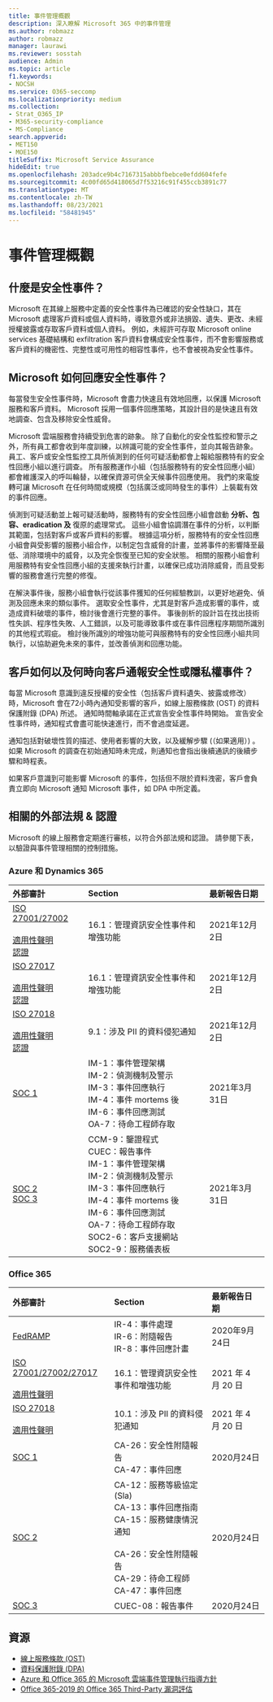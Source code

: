 ```yaml
---
title: 事件管理概觀
description: 深入瞭解 Microsoft 365 中的事件管理
ms.author: robmazz
author: robmazz
manager: laurawi
ms.reviewer: sosstah
audience: Admin
ms.topic: article
f1.keywords:
- NOCSH
ms.service: O365-seccomp
ms.localizationpriority: medium
ms.collection:
- Strat_O365_IP
- M365-security-compliance
- MS-Compliance
search.appverid:
- MET150
- MOE150
titleSuffix: Microsoft Service Assurance
hideEdit: true
ms.openlocfilehash: 203adce9b4c7167315abbbfbebce0efdd604fefe
ms.sourcegitcommit: 4c00fd65d418065d7f53216c91f455ccb3891c77
ms.translationtype: MT
ms.contentlocale: zh-TW
ms.lasthandoff: 08/23/2021
ms.locfileid: "58481945"
---
```

# <a name="incident-management-overview"></a>事件管理概觀

## <a name="what-is-a-security-incident"></a>什麼是安全性事件？

Microsoft 在其線上服務中定義的安全性事件為已確認的安全性缺口，其在 Microsoft 處理客戶資料或個人資料時，導致意外或非法損毀、遺失、更改、未經授權披露或存取客戶資料或個人資料。 例如，未經許可存取 Microsoft online services 基礎結構和 exfiltration 客戶資料會構成安全性事件，而不會影響服務或客戶資料的機密性、完整性或可用性的相容性事件，也不會被視為安全性事件。

## <a name="how-does-microsoft-respond-to-security-incidents"></a>Microsoft 如何回應安全性事件？

每當發生安全性事件時，Microsoft 會盡力快速且有效地回應，以保護 Microsoft 服務和客戶資料。 Microsoft 採用一個事件回應策略，其設計目的是快速且有效地調查、包含及移除安全性威脅。

Microsoft 雲端服務會持續受到危害的跡象。 除了自動化的安全性監控和警示之外，所有員工都會收到年度訓練，以辨識可能的安全性事件，並向其報告跡象。 員工、客戶或安全性監控工具所偵測到的任何可疑活動都會上報給服務特有的安全性回應小組以進行調查。 所有服務運作小組（包括服務特有的安全性回應小組）都會維護深入的呼叫輪替，以確保資源可供全天候事件回應使用。 我們的來電旋轉可讓 Microsoft 在任何時間或規模（包括廣泛或同時發生的事件）上裝載有效的事件回應。

偵測到可疑活動並上報可疑活動時，服務特有的安全性回應小組會啟動 **分析、包容、eradication 及** 復原的處理常式。 這些小組會協調潛在事件的分析，以判斷其範圍，包括對客戶或客戶資料的影響。 根據這項分析，服務特有的安全性回應小組會與受影響的服務小組合作，以制定包含威脅的計畫，並將事件的影響降至最低、消除環境中的威脅，以及完全恢復至已知的安全狀態。 相關的服務小組會利用服務特有安全性回應小組的支援來執行計畫，以確保已成功消除威脅，而且受影響的服務會進行完整的修復。

在解決事件後，服務小組會執行從該事件獲知的任何經驗教訓，以更好地避免、偵測及回應未來的類似事件。 選取安全性事件，尤其是對客戶造成影響的事件，或造成資料破壞的事件，檢討後會進行完整的事件。 事後剖析的設計旨在找出技術性失誤、程序性失敗、人工錯誤，以及可能導致事件或在事件回應程序期間所識別的其他程式瑕疵。 檢討後所識別的增強功能可與服務特有的安全性回應小組共同執行，以協助避免未來的事件，並改善偵測和回應功能。

## <a name="how-and-when-are-customers-notified-of-security-or-privacy-incidents"></a>客戶如何以及何時向客戶通報安全性或隱私權事件？

每當 Microsoft 意識到違反授權的安全性（包括客戶資料遺失、披露或修改）時，Microsoft 會在72小時內通知受影響的客戶，如線上服務條款 (OST) 的資料保護附錄 (DPA) 所述。 通知時間軸承諾在正式宣告安全性事件時開始。 宣告安全性事件時，通知程式會盡可能快速進行，而不會過度延遲。

通知包括對破壞性質的描述、使用者影響的大致，以及緩解步驟 (（如果適用）) 。 如果 Microsoft 的調查在初始通知時未完成，則通知也會指出後續通訊的後續步驟和時程表。

如果客戶意識到可能影響 Microsoft 的事件，包括但不限於資料洩密，客戶會負責立即向 Microsoft 通知 Microsoft 事件，如 DPA 中所定義。

## <a name="related-external-regulations--certifications"></a>相關的外部法規 & 認證

Microsoft 的線上服務會定期進行審核，以符合外部法規和認證。 請參閱下表，以驗證與事件管理相關的控制措施。

### <a name="azure-and-dynamics-365"></a>Azure 和 Dynamics 365

| **外部審計** | **Section** | **最新報告日期** |
|:--------------------|:------------|:-----------------------|
| [ISO 27001/27002](https://servicetrust.microsoft.com/ViewPage/MSComplianceGuideV3?command=Download&downloadType=Document&downloadId=e9116047-f327-430c-a83f-166b7e561ad6&tab=7027ead0-3d6b-11e9-b9e1-290b1eb4cdeb&docTab=7027ead0-3d6b-11e9-b9e1-290b1eb4cdeb_ISO_Reports) <br><br> [適用性聲明](https://servicetrust.microsoft.com/ViewPage/MSComplianceGuideV3?command=Download&downloadType=Document&downloadId=00af6c3e-7f3e-4e0d-8b0e-79f45ef2cef1&tab=7027ead0-3d6b-11e9-b9e1-290b1eb4cdeb&docTab=7027ead0-3d6b-11e9-b9e1-290b1eb4cdeb_ISO_Reports) <br> [認證](https://servicetrust.microsoft.com/ViewPage/MSComplianceGuideV3?command=Download&downloadType=Document&downloadId=d7af5304-3a31-40e6-9abb-e26352305d41&tab=7027ead0-3d6b-11e9-b9e1-290b1eb4cdeb&docTab=7027ead0-3d6b-11e9-b9e1-290b1eb4cdeb_ISO_Reports) | 16.1：管理資訊安全性事件和增強功能 | 2021年12月2日 |
| [ISO 27017](https://servicetrust.microsoft.com/ViewPage/MSComplianceGuideV3?command=Download&downloadType=Document&downloadId=e9116047-f327-430c-a83f-166b7e561ad6&tab=7027ead0-3d6b-11e9-b9e1-290b1eb4cdeb&docTab=7027ead0-3d6b-11e9-b9e1-290b1eb4cdeb_ISO_Reports) <br><br> [適用性聲明](https://servicetrust.microsoft.com/ViewPage/MSComplianceGuideV3?command=Download&downloadType=Document&downloadId=a3bca0ac-867d-4204-b66b-13665f5f1e8d&tab=7027ead0-3d6b-11e9-b9e1-290b1eb4cdeb&docTab=7027ead0-3d6b-11e9-b9e1-290b1eb4cdeb_ISO_Reports) <br> [認證](https://servicetrust.microsoft.com/ViewPage/MSComplianceGuideV3?command=Download&downloadType=Document&downloadId=25718a8a-f34d-41e1-a95a-c49246508787&tab=7027ead0-3d6b-11e9-b9e1-290b1eb4cdeb&docTab=7027ead0-3d6b-11e9-b9e1-290b1eb4cdeb_ISO_Reports) | 16.1：管理資訊安全性事件和增強功能 | 2021年12月2日 |
| [ISO 27018](https://servicetrust.microsoft.com/ViewPage/MSComplianceGuideV3?command=Download&downloadType=Document&downloadId=e9116047-f327-430c-a83f-166b7e561ad6&tab=7027ead0-3d6b-11e9-b9e1-290b1eb4cdeb&docTab=7027ead0-3d6b-11e9-b9e1-290b1eb4cdeb_ISO_Reports) <br><br> [適用性聲明](https://servicetrust.microsoft.com/ViewPage/MSComplianceGuideV3?command=Download&downloadType=Document&downloadId=00af6c3e-7f3e-4e0d-8b0e-79f45ef2cef1&tab=7027ead0-3d6b-11e9-b9e1-290b1eb4cdeb&docTab=7027ead0-3d6b-11e9-b9e1-290b1eb4cdeb_ISO_Reports) <br> [認證](https://servicetrust.microsoft.com/ViewPage/MSComplianceGuideV3?command=Download&downloadType=Document&downloadId=56904fc3-0942-4ff5-9eef-7cabc751a25c&tab=7027ead0-3d6b-11e9-b9e1-290b1eb4cdeb&docTab=7027ead0-3d6b-11e9-b9e1-290b1eb4cdeb_ISO_Reports) | 9.1：涉及 PII 的資料侵犯通知  | 2021年12月2日 |
| [SOC 1](https://servicetrust.microsoft.com/ViewPage/MSComplianceGuideV3?command=Download&downloadType=Document&downloadId=b8721ebd-af20-42fe-b22f-8332b0a19517&tab=7027ead0-3d6b-11e9-b9e1-290b1eb4cdeb&docTab=7027ead0-3d6b-11e9-b9e1-290b1eb4cdeb_SOC_%2F_SSAE_16_Reports) | IM-1：事件管理架構 <br> IM-2：偵測機制及警示 <br> IM-3：事件回應執行 <br> IM-4：事件 mortems 後 <br> IM-6：事件回應測試 <br> OA-7：待命工程師存取 | 2021年3月31日 |
| [SOC 2](https://servicetrust.microsoft.com/ViewPage/MSComplianceGuideV3?command=Download&downloadType=Document&downloadId=234a0f57-83c1-4afc-a586-a0e7a59592f7&tab=7027ead0-3d6b-11e9-b9e1-290b1eb4cdeb&docTab=7027ead0-3d6b-11e9-b9e1-290b1eb4cdeb_SOC_%2F_SSAE_16_Reports) <br> [SOC 3](https://servicetrust.microsoft.com/ViewPage/MSComplianceGuideV3?command=Download&downloadType=Document&downloadId=75c8cbf6-e456-473c-a05e-34fea888ec2a&tab=7027ead0-3d6b-11e9-b9e1-290b1eb4cdeb&docTab=7027ead0-3d6b-11e9-b9e1-290b1eb4cdeb_SOC_%2F_SSAE_16_Reports) | CCM-9：鑒證程式 <br> CUEC：報告事件 <br> IM-1：事件管理架構 <br> IM-2：偵測機制及警示 <br> IM-3：事件回應執行 <br> IM-4：事件 mortems 後 <br> IM-6：事件回應測試 <br> OA-7：待命工程師存取 <br> SOC2-6：客戶支援網站 <br> SOC2-9：服務儀表板 | 2021年3月31日 |

### <a name="office-365"></a>Office 365

| **外部審計** | **Section** | **最新報告日期** |
|:--------------------|:------------|:-----------------------|
| [FedRAMP](https://compliance.microsoft.com/compliancemanager) | IR-4：事件處理 <br> IR-6：附隨報告 <br> IR-8：事件回應計畫 | 2020年9月24日 |
| [ISO 27001/27002/27017](https://servicetrust.microsoft.com/ViewPage/MSComplianceGuideV3?command=Download&downloadType=Document&downloadId=8d625374-4f2d-49f8-9d37-a4281ba98222&tab=7027ead0-3d6b-11e9-b9e1-290b1eb4cdeb&docTab=7027ead0-3d6b-11e9-b9e1-290b1eb4cdeb_ISO_Reports) <br><br> [適用性聲明](https://servicetrust.microsoft.com/ViewPage/MSComplianceGuideV3?command=Download&downloadType=Document&downloadId=c0df4ce8-c77e-4183-84eb-c8688470d8b1&tab=7027ead0-3d6b-11e9-b9e1-290b1eb4cdeb&docTab=7027ead0-3d6b-11e9-b9e1-290b1eb4cdeb_ISO_Reports) | 16.1：管理資訊安全性事件和增強功能 | 2021 年 4 月 20 日 |
| [ISO 27018](https://servicetrust.microsoft.com/ViewPage/MSComplianceGuideV3?command=Download&downloadType=Document&downloadId=8d625374-4f2d-49f8-9d37-a4281ba98222&tab=7027ead0-3d6b-11e9-b9e1-290b1eb4cdeb&docTab=7027ead0-3d6b-11e9-b9e1-290b1eb4cdeb_ISO_Reports) <br><br> [適用性聲明](https://servicetrust.microsoft.com/ViewPage/MSComplianceGuideV3?command=Download&downloadType=Document&downloadId=c0df4ce8-c77e-4183-84eb-c8688470d8b1&tab=7027ead0-3d6b-11e9-b9e1-290b1eb4cdeb&docTab=7027ead0-3d6b-11e9-b9e1-290b1eb4cdeb_ISO_Reports) | 10.1：涉及 PII 的資料侵犯通知  | 2021 年 4 月 20 日 |
| [SOC 1](https://servicetrust.microsoft.com/ViewPage/MSComplianceGuideV3?command=Download&downloadType=Document&downloadId=90df3f9c-3aaf-4dbf-99d0-ca9f2991721b&tab=7027ead0-3d6b-11e9-b9e1-290b1eb4cdeb&docTab=7027ead0-3d6b-11e9-b9e1-290b1eb4cdeb_SOC_%2F_SSAE_16_Reports) | CA-26：安全性附隨報告 <br> CA-47：事件回應 | 2020月24日 |
| [SOC 2](https://servicetrust.microsoft.com/ViewPage/MSComplianceGuideV3?command=Download&downloadType=Document&downloadId=a73c1738-7892-42b7-acd3-87b6371c53f6&tab=7027ead0-3d6b-11e9-b9e1-290b1eb4cdeb&docTab=7027ead0-3d6b-11e9-b9e1-290b1eb4cdeb_SOC_%2F_SSAE_16_Reports) | CA-12：服務等級協定 (Sla)  <br> CA-13：事件回應指南 <br> CA-15：服務健康情況通知  <br>  <br> CA-26：安全性附隨報告 <br> CA-29：待命工程師 <br> CA-47：事件回應 | 2020月24日 |
| [SOC 3](https://servicetrust.microsoft.com/ViewPage/MSComplianceGuideV3?command=Download&downloadType=Document&downloadId=274054e5-4968-48d2-bf94-9a8eda5d7a93&tab=7027ead0-3d6b-11e9-b9e1-290b1eb4cdeb&docTab=7027ead0-3d6b-11e9-b9e1-290b1eb4cdeb_SOC_%2F_SSAE_16_Reports) | CUEC-08：報告事件  | 2020月24日  |

## <a name="resources"></a>資源

- [線上服務條款 (OST)](https://www.microsoft.com/licensing/product-licensing/products)
- [資料保護附錄 (DPA) ](https://www.microsoft.com/licensing/product-licensing/products)
- [Azure 和 Office 365 的 Microsoft 雲端事件管理執行指導方針](https://servicetrust.microsoft.com/ViewPage/TrustDocumentsV3?command=Download&downloadType=Document&downloadId=a8a7cb87-9710-4d09-8748-0835b6754e95&tab=7f51cb60-3d6c-11e9-b2af-7bb9f5d2d913&docTab=7f51cb60-3d6c-11e9-b2af-7bb9f5d2d913_FAQ_and_White_Papers)
- [Office 365-2019 的 Office 365 Third-Party 漏洞評估](https://servicetrust.microsoft.com/ViewPage/TrustDocumentsV3?command=Download&downloadType=Document&downloadId=e85e478f-2491-435d-9c1b-2f0ad7ca8e56&tab=7f51cb60-3d6c-11e9-b2af-7bb9f5d2d913&docTab=7f51cb60-3d6c-11e9-b2af-7bb9f5d2d913_Pen_Test_and_Security_Assessments)
